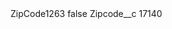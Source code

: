 <?xml version="1.0" encoding="UTF-8"?>
<CustomMetadata xmlns="http://soap.sforce.com/2006/04/metadata" xmlns:xsi="http://www.w3.org/2001/XMLSchema-instance" xmlns:xsd="http://www.w3.org/2001/XMLSchema">
    <label>ZipCode1263</label>
    <protected>false</protected>
    <values>
        <field>Zipcode__c</field>
        <value xsi:type="xsd:string">17140</value>
    </values>
</CustomMetadata>
